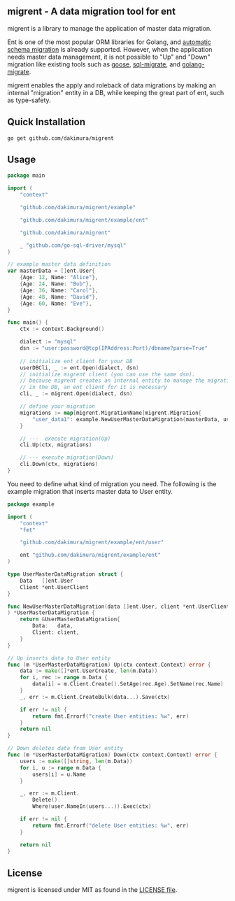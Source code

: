 ## migrent - A data migration tool for ent

migrent is a library to manage the application of master data migration.

Ent is one of the most popular ORM libraries for Golang, and [automatic schema migration]() is already supported.
However, when the application needs master data management, it is not possible to "Up" and "Down" migration like
existing tools such as [goose](https://github.com/pressly/goose), [sql-migrate](https://github.com/rubenv/sql-migrate),
and [golang-migrate](https://github.com/golang-migrate/migrate).

migrent enables the apply and roleback of data migrations by making an internal "migration" entity in a DB, while
keeping the great part of ent, such as type-safety.

## Quick Installation

```console
go get github.com/dakimura/migrent
```

## Usage

```go
package main

import (
	"context"

	"github.com/dakimura/migrent/example"

	"github.com/dakimura/migrent/example/ent"

	"github.com/dakimura/migrent"

	_ "github.com/go-sql-driver/mysql"
)

// example master data definition 
var masterData = []ent.User{
	{Age: 12, Name: "Alice"},
	{Age: 24, Name: "Bob"},
	{Age: 36, Name: "Carol"},
	{Age: 48, Name: "David"},
	{Age: 60, Name: "Eve"},
}

func main() {
	ctx := context.Background()

	dialect := "mysql"
	dsn := "user:password@tcp(IPAddress:Port)/dbname?parse=True"
	
	// initialize ent client for your DB
	userDBCli, _ := ent.Open(dialect, dsn)
	// initialize migrent client (you can use the same dsn).
	// because migrent creates an internal entity to manage the migration history
	// in the DB, an ent client for it is necessary
	cli, _ := migrent.Open(dialect, dsn)

	// define your migration
	migrations := map[migrent.MigrationName]migrent.Migration{
		"user_data1": example.NewUserMasterDataMigration(masterData, userDBCli.User),
	}

	// ---  execute migration(Up)
	cli.Up(ctx, migrations)

	// --- execute migration(Down)
	cli.Down(ctx, migrations)
}

```

You need to define what kind of migration you need.
The following is the example migration that inserts master data to User entity.

```go
package example

import (
	"context"
	"fmt"

	"github.com/dakimura/migrent/example/ent/user"

	ent "github.com/dakimura/migrent/example/ent"
)

type UserMasterDataMigration struct {
	Data   []ent.User
	Client *ent.UserClient
}

func NewUserMasterDataMigration(data []ent.User, client *ent.UserClient,
) *UserMasterDataMigration {
	return &UserMasterDataMigration{
		Data:   data,
		Client: client,
	}
}

// Up inserts data to User entity
func (m *UserMasterDataMigration) Up(ctx context.Context) error {
	data := make([]*ent.UserCreate, len(m.Data))
	for i, rec := range m.Data {
		data[i] = m.Client.Create().SetAge(rec.Age).SetName(rec.Name)
	}
	_, err := m.Client.CreateBulk(data...).Save(ctx)

	if err != nil {
		return fmt.Errorf("create User entities: %w", err)
	}
	return nil
}

// Down deletes data from User entity
func (m *UserMasterDataMigration) Down(ctx context.Context) error {
	users := make([]string, len(m.Data))
	for i, u := range m.Data {
		users[i] = u.Name
	}

	_, err := m.Client.
		Delete().
		Where(user.NameIn(users...)).Exec(ctx)

	if err != nil {
		return fmt.Errorf("delete User entities: %w", err)
	}

	return nil
}
```

## License

migrent is licensed under MIT as found in the [LICENSE file](LICENSE).